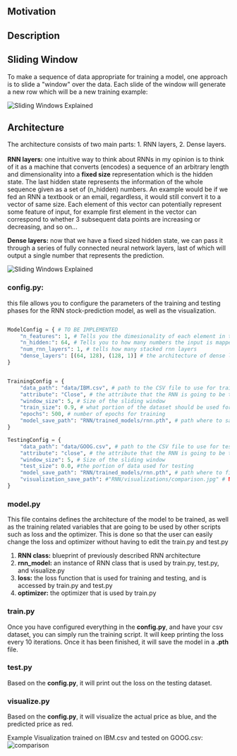 ## Motivation ##

## Description ## 

## Sliding Window ##
To make a sequence of  data appropriate for training a model, one approach is to slide a "window" over the data. Each slide of the window will generate a new row which will be a new training example: <br>

<picture>
  <source media="(prefers-color-scheme: dark)" srcset="https://github.com/IlliaNasiri/stock-prediction/assets/135656013/2d7f9236-a95d-4c21-8ece-1557dd0d7c9a">
  <source media="(prefers-color-scheme: light)" srcset="https://github.com/IlliaNasiri/stock-prediction/assets/135656013/da5be2a4-a16f-4788-971b-0f517db62e6b">
  <img alt="Sliding Windows Explained">
</picture>


## Architecture ##
The architecture consists of two main parts: 1. RNN layers, 2. Dense layers. <br><br>
**RNN layers:** one intuitive way to think about RNNs in my opinion is to think of it as a machine that converts (encodes) a sequence of an arbitrary length and dimensionality into a **fixed size** representation which is the hidden state. The last hidden state represents the information of the whole sequence given as a set of (n_hidden) numbers. An example would be if we fed an RNN a textbook or an email, regardless, it would still convert it to a vector of same size. Each element of this vector can potentially represent some feature of input, for example first element in the vector can correspond to whether 3 subsequent data points are increasing or decreasing, and so on...<br>

**Dense layers:** now that we have a fixed sized hidden state, we can pass it through a series of fully connected neural network layers, last of which will output a single number that represents the prediction. 

<picture>
  <source media="(prefers-color-scheme: dark)" srcset="https://github.com/IlliaNasiri/stock-prediction/assets/135656013/ce6778f8-5352-4bd5-ab7a-83b8f804a755">
  <source media="(prefers-color-scheme: light)" srcset="https://github.com/IlliaNasiri/stock-prediction/assets/135656013/7df3a7e6-3e85-494b-8af1-767e50c91290">
  <img alt="Sliding Windows Explained">
</picture>


### config.py: ###
this file allows you to configure the parameters of the training and testing phases for the RNN stock-prediction model, as well as the visualization.

``` python

ModelConfig = { # TO BE IMPLEMENTED
    "n_features": 1, # Tells you the dimesionality of each element in the sequence. (for prices it's 1)
    "n_hidden:": 64, # Tells you to how many numbers the input is mapped to
    "num_rnn_layers": 1, # tells how many stacked rnn layers 
    "dense_layers": [(64, 128), (128, 1)] # the architecture of dense layers. Note: first element of the first tuple should be same number as n_hidden.  
}


TrainingConfig = {
    "data_path": "data/IBM.csv", # path to the CSV file to use for training
    "attribute": "Close", # the attribute that the RNN is going to be trained on
    "window_size": 5, # Size of the sliding window
    "train_size": 0.9, # what portion of the dataset should be used for training
    "epochs": 500, # number of epochs for training
    "model_save_path": "RNN/trained_models/rnn.pth", # path where to save the model. NOTE: the folder MUST EXIST!
}

TestingConfig = {
    "data_path": "data/GOOG.csv", # path to the CSV file to use for testing
    "attribute": "close", # the attribute that the RNN is going to be tested on
    "window_size": 5, # Size of the sliding window
    "test_size": 0.0, #the portion of data used for testing
    "model_save_path": "RNN/trained_models/rnn.pth", # path where to find the model
    "visualization_save_path": #"RNN/visualizations/comparison.jpg" # NOTE: the folder MUST EXIST!
}

```

### model.py ###
This file contains defines the architecture of the model to be trained, as well as the training related variables that are going to be used by other scripts such as loss and the optimizer.
This is done so that the user can easily change the loss and optimizer without having to edit the train.py and test.py 
1. **RNN class:** blueprint of previously described RNN architecture 
2. **rnn_model:** an instance of RNN class that is used by train.py, test.py, and visualize.py
3. **loss:** the loss function that is used for training and testing, and is accessed by train.py and test.py
4. **optimizer:** the optimizer that is used by train.py 

### train.py ###
Once you have configured everything in the **config.py**, and have your csv dataset, you can simply run the training script. It will keep printing the loss 
every 10 iterations. Once it has been finished, it will save the model in a **.pth** file.
 
### test.py ###
Based on the **config.py**, it will print out the loss on the testing dataset.

### visualize.py ###
Based on the **config.py**, it will visualize the actual price as blue, and the predicted price as red. 

Example Visualization trained on IBM.csv and tested on GOOG.csv:
![comparison](https://github.com/IlliaNasiri/stock-prediction/assets/135656013/0abca124-46f6-4810-854e-860f65bf152b)


